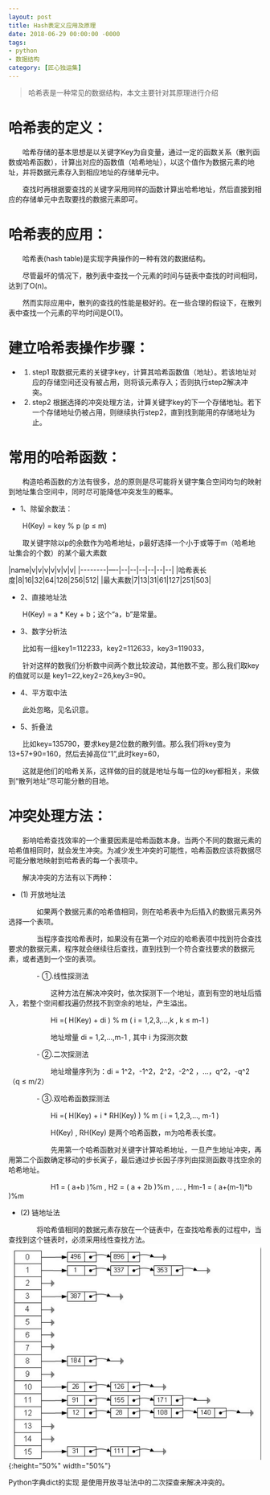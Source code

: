 ```yaml
---
layout: post
title: Hash表定义应用及原理
date: 2018-06-29 00:00:00 -0000
tags: 
- python
- 数据结构
category: [匠心独运集]
---
```


> 哈希表是一种常见的数据结构，本文主要针对其原理进行介绍

# 哈希表的定义：

　　哈希存储的基本思想是以关键字Key为自变量，通过一定的函数关系（散列函数或哈希函数），计算出对应的函数值（哈希地址），以这个值作为数据元素的地址，并将数据元素存入到相应地址的存储单元中。

　　查找时再根据要查找的关键字采用同样的函数计算出哈希地址，然后直接到相应的存储单元中去取要找的数据元素即可。

# 哈希表的应用：

　　哈希表(hash table)是实现字典操作的一种有效的数据结构。

　　尽管最坏的情况下，散列表中查找一个元素的时间与链表中查找的时间相同，达到了O(n)。

　　然而实际应用中，散列的查找的性能是极好的。在一些合理的假设下，在散列表中查找一个元素的平均时间是O(1)。

# 建立哈希表操作步骤：

- 1) step1 取数据元素的关键字key，计算其哈希函数值（地址）。若该地址对应的存储空间还没有被占用，则将该元素存入；否则执行step2解决冲突。

- 2) step2 根据选择的冲突处理方法，计算关键字key的下一个存储地址。若下一个存储地址仍被占用，则继续执行step2，直到找到能用的存储地址为止。


# 常用的哈希函数：

　　构造哈希函数的方法有很多，总的原则是尽可能将关键字集合空间均匀的映射到地址集合空间中，同时尽可能降低冲突发生的概率。

- 1、除留余数法：

　　H(Key) = key % p  (p ≤ m)

　　取关键字除以p的余数作为哈希地址，p最好选择一个小于或等于m（哈希地址集合的个数）的某个最大素数

|name|v|v|v|v|v|v|v|
|--------|—-|--|--|--|--|--|--|
|哈希表长度|8|16|32|64|128|256|512|
|最大素数|7|13|31|61|127|251|503|

- 2、直接地址法

　　H(Key) = a * Key + b；这个“a，b”是常量。

- 3、数字分析法

　　比如有一组key1=112233，key2=112633，key3=119033，

　　针对这样的数我们分析数中间两个数比较波动，其他数不变。那么我们取key的值就可以是 key1=22,key2=26,key3=90。

- 4、平方取中法

　　此处忽略，见名识意。

- 5、折叠法

　　比如key=135790，要求key是2位数的散列值。那么我们将key变为13+57+90=160，然后去掉高位“1”,此时key=60，

　　这就是他们的哈希关系，这样做的目的就是地址与每一位的key都相关，来做到“散列地址”尽可能分散的目地。

# 冲突处理方法：

　　影响哈希查找效率的一个重要因素是哈希函数本身。当两个不同的数据元素的哈希值相同时，就会发生冲突。为减少发生冲突的可能性，哈希函数应该将数据尽可能分散地映射到哈希表的每一个表项中。

　　解决冲突的方法有以下两种：　

- (1) 开放地址法　　

　　　　如果两个数据元素的哈希值相同，则在哈希表中为后插入的数据元素另外选择一个表项。

　　　　当程序查找哈希表时，如果没有在第一个对应的哈希表项中找到符合查找要求的数据元素，程序就会继续往后查找，直到找到一个符合查找要求的数据元素，或者遇到一个空的表项。

　　　　- ①.线性探测法

　　　　　　这种方法在解决冲突时，依次探测下一个地址，直到有空的地址后插入，若整个空间都找遍仍然找不到空余的地址，产生溢出。

　　　　　　Hi =( H(Key) + di ) % m  ( i = 1,2,3,...,k , k ≤ m-1 )

　　　　　　地址增量 di = 1,2,...,m-1 , 其中 i 为探测次数

　　　　- ②.二次探测法

　　　　　　地址增量序列为：di = 1^2，-1^2，2^2，-2^2 ，...，q^2，-q^2  （q ≤ m/2）

　　　　- ③.双哈希函数探测法

　　　　　　Hi =( H(Key) + i * RH(Key) ) % m      ( i = 1,2,3,..., m-1 )

　　　　　　H(Key) , RH(Key) 是两个哈希函数，m为哈希表长度。

　　　　　　先用第一个哈希函数对关键字计算哈希地址，一旦产生地址冲突，再用第二个函数确定移动的步长寅子，最后通过步长因子序列由探测函数寻找空余的哈希地址。

　　　　　　H1 = ( a+b )%m , H2 = ( a + 2b )%m , ... , Hm-1 = ( a+(m-1)*b )%m
- (2) 链地址法

　　　　将哈希值相同的数据元素存放在一个链表中，在查找哈希表的过程中，当查找到这个链表时，必须采用线性查找方法。
![img](/assets/images/2018-06-29-HashingStoring/01.png){:height="50%" width="50%"}
 
Python字典dict的实现 是使用开放寻址法中的二次探查来解决冲突的。

